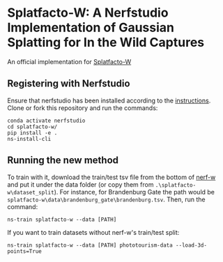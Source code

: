 # Splatfacto-W: A Nerfstudio Implementation of Gaussian Splatting for In the Wild Captures
An official implementation for [Splatfacto-W](https://kevinxu02.github.io/gsw.github.io/)

## Registering with Nerfstudio
Ensure that nerfstudio has been installed according to the [instructions](https://docs.nerf.studio/en/latest/quickstart/installation.html). Clone or fork this repository and run the commands:

```
conda activate nerfstudio
cd splatfacto-w/
pip install -e .
ns-install-cli
```

## Running the new method
To train with it, download the train/test tsv file from the bottom of [nerf-w](https://nerf-w.github.io/) and put it under the data folder (or copy them from `.\splatfacto-w\dataset_split`). For instance, for Brandenburg Gate the path would be `splatfacto-w\data\brandenburg_gate\brandenburg.tsv`.
Then, run the command:
```
ns-train splatfacto-w --data [PATH]
```

If you want to train datasets without nerf-w's train/test split:
```
ns-train splatfacto-w --data [PATH] phototourism-data --load-3d-points=True
```
